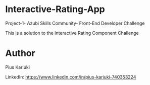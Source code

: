 # Interactive-Rating-App

Project-1- Azubi Skills Community- Front-End Developer Challenge

This is a solution to the Interactive Rating Component Challenge
# Author
Pius Kariuki

LinkedIn: https://www.linkedin.com/in/pius-kariuki-740353224
